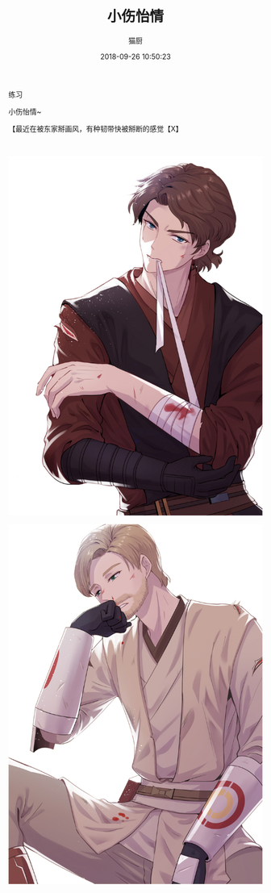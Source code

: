 ﻿---
layout: post
title: 小伤怡情
date: 2018-09-26 10:50:23
updated: 2018-09-26 10:54:10
comments: true
categories: [Photo]
tags: [anakin skywalker, obi-wan kenobi, 星球大战, obikin]
author: "猫厨"
description: ""
toc: true
---

<p>练习</p> 
<p>小伤怡情~<br /></p> 
<p>【最近在被东家掰画风，有种韧带快被掰断的感觉【X】</p> 
<p><br /></p>

![](https://raw.githubusercontent.com/alicewish/meowchain247/master/img_cVZNdzJtQk9JV2NRb0pKc1o0N2xHcVl1SkJ0RHBVU251ZEZSZ1prUVRHZmI2T0poMXluS1NBPT0.jpg)

![](https://raw.githubusercontent.com/alicewish/meowchain247/master/img_cVZNdzJtQk9JV2NRb0pKc1o0N2xHdFhFUWdTQVowN2xaTUVpalV2VWFqZjNub0ZaY05LeStnPT0.jpg)